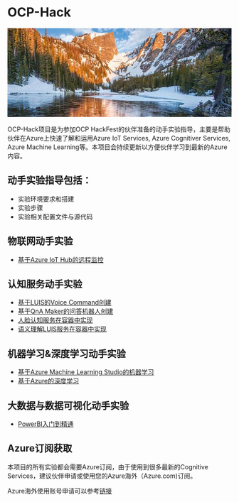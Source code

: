# OCP-Hack

<img width="2000" height="200" src="./Images/banner.jpg"/>

OCP-Hack项目是为参加OCP HackFest的伙伴准备的动手实验指导，主要是帮助伙伴在Azure上快速了解和运用Azure IoT Services, Azure Cognitiver Services, Azure Machine Learning等。本项目会持续更新以方便伙伴学习到最新的Azure内容。

## 动手实验指导包括：
* 实验环境要求和搭建
* 实验步骤
* 实验相关配置文件与源代码

## 物联网动手实验
- [基于Azure IoT Hub的远程监控](./Azure_IoT_Hub/README.md)

## 认知服务动手实验
- [基于LUIS的Voice Command创建](./Azure_LUIS/README.md)
- [基于QnA Maker的问答机器人创建](./Azure_QnAMaker/README.md)
- [人脸认知服务在容器中实现](./Cognitive_Service_Face_on_Container/README.md)
- [语义理解LUIS服务在容器中实现](./Cognitive_Service_Luis_on_Container/README.md)

## 机器学习&深度学习动手实验
- [基于Azure Machine Learning Studio的机器学习](./Azure_Machine_Learning_Studio/README.md)
- [基于Azure的深度学习](./Azure_Deep_Learning/README.md)
  
## 大数据与数据可视化动手实验
- [PowerBI入门到精通](./Power_BI/README.md)

## Azure订阅获取
本项目的所有实验都会需要Azure订阅，由于使用到很多最新的Cognitive Services，建议伙伴申请或使用您的Azure海外（Azure.com)订阅。

Azure海外使用账号申请可以参考[链接](http://www.cnblogs.com/meowmeow/p/7773226.html?from=groupmessage&isappinstalled=0)
